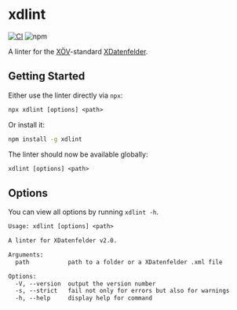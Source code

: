 # xdlint

[![CI](https://github.com/flxbe/xdlint/actions/workflows/test.yml/badge.svg)](https://github.com/flxbe/xdlint/actions/workflows/test.yml)
![npm](https://img.shields.io/npm/v/xdlint)

A linter for the [XÖV](https://www.xoev.de/)-standard [XDatenfelder](https://www.xrepository.de/details/urn:xoev-de:fim:standard:xdatenfelder).

## Getting Started

Either use the linter directly via `npx`:

```txt
npx xdlint [options] <path>
```

Or install it:

```sh
npm install -g xdlint
```

The linter should now be available globally:

```txt
xdlint [options] <path>
```

## Options

You can view all options by running `xdlint -h`.

```txt
Usage: xdlint [options] <path>

A linter for XDatenfelder v2.0.

Arguments:
  path           path to a folder or a XDatenfelder .xml file

Options:
  -V, --version  output the version number
  -s, --strict   fail not only for errors but also for warnings
  -h, --help     display help for command
```

